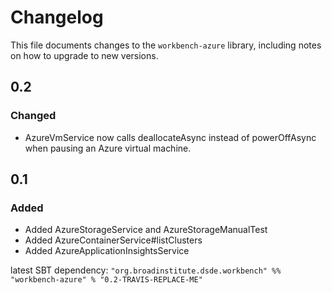 # Changelog

This file documents changes to the `workbench-azure` library, including notes on how to upgrade to new versions.

## 0.2

### Changed

- AzureVmService now calls deallocateAsync instead of powerOffAsync when pausing an Azure virtual machine.

## 0.1

### Added

- Added AzureStorageService and AzureStorageManualTest
- Added AzureContainerService#listClusters
- Added AzureApplicationInsightsService

latest SBT dependency: `"org.broadinstitute.dsde.workbench" %% "workbench-azure" % "0.2-TRAVIS-REPLACE-ME"`
